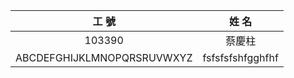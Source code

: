 |工                                 號|姓                                          名
|:---:|:---:
|103390|蔡慶柱
|ABCDEFGHIJKLMNOPQRSRUVWXYZ|fsfsfsfshfgghfhf
